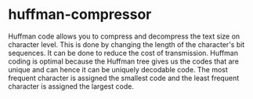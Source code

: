 # huffman-compressor
Huffman code allows you to compress and decompress the text size on character level. 
This is done by changing the length of the character's bit sequences.
It can be done to reduce the cost of transmission.
Huffman coding is optimal because the Huffman tree gives us the codes that are unique and can hence it can be uniquely decodable code.
The most frequent character is assigned the smallest code and the least frequent character is assigned the largest code.

